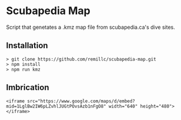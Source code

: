 # Scubapedia Map

Script that genetates a .kmz map file from scubapedia.ca's dive sites.

## Installation

```
> git clone https://github.com/remillc/scubapedia-map.git
> npm install
> npm run kmz
```

## Imbrication 

```
<iframe src="https://www.google.com/maps/d/embed?mid=1LglBw2IW6pLZvhlJUGtPOvsAzb1nFgO8" width="640" height="480"></iframe>
```